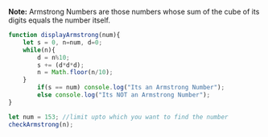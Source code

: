 **Note:** Armstrong Numbers are those numbers whose sum of the cube of its digits equals the number itself.

```javascript
function displayArmstrong(num){
	let s = 0, n=num, d=0;
	while(n){
		d = n%10;
		s += (d*d*d);
		n = Math.floor(n/10);
	}
		if(s == num) console.log("Its an Armstrong Number");
		else console.log("Its NOT an Armstrong Number");
}

let num = 153; //limit upto which you want to find the number
checkArmstrong(n);

```